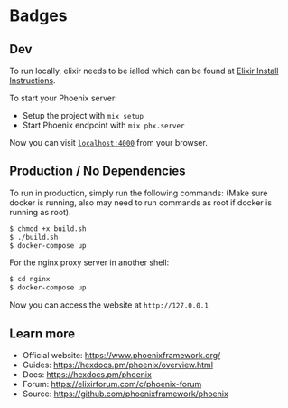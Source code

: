 # Badges

## Dev

To run locally, elixir needs to be ialled which can be found at [Elixir Install Instructions](https://elixir-lang.org/install.html).

To start your Phoenix server:

  * Setup the project with `mix setup`
  * Start Phoenix endpoint with `mix phx.server`

Now you can visit [`localhost:4000`](http://localhost:4000) from your browser.

## Production / No Dependencies

To run in production, simply run the following commands:
(Make sure docker is running, also may need to run commands as root if docker is running as root).
```sh
$ chmod +x build.sh
$ ./build.sh
$ docker-compose up
```

For the nginx proxy server in another shell:
```sh
$ cd nginx
$ docker-compose up
```

Now you can access the website at `http://127.0.0.1`

## Learn more

  * Official website: https://www.phoenixframework.org/
  * Guides: https://hexdocs.pm/phoenix/overview.html
  * Docs: https://hexdocs.pm/phoenix
  * Forum: https://elixirforum.com/c/phoenix-forum
  * Source: https://github.com/phoenixframework/phoenix
